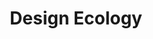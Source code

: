 ---
layout: new_layout
title: Design Ecology
gallery:
  - image: 
      url: /assets/images/research/kettosecoharomszog.jpg
    caption: |
      **Double Eco Triangle**
      copyright after Braungart and McDonaugh zalavaridesign
      *2008*
  - image: 
      url: /assets/images/research/design_ecology_encyclopedia_1997.jpg
    caption: |
      **Design Ecology Encyclopedia**
      Zsennye, first edition
      *1997*
  - image: 
      url: /assets/images/research/design_ecology_encyclopedia_2002.jpg
    caption: |
      **Design Ecology Encyclopedia**
      Osiris, second edition
      *2002*
  - image: 
      url: /assets/images/research/a_forma_tervezese_borito.jpg
    caption: |
      **Designing the form**
  - image: 
      url: /assets/images/research/design_research.jpg
    caption: |
      **Design Ecology Encyclopedia**
      Moholy-Nagy Scolarship
      *1989-91*
  - image: 
      url: /assets/images/research/car_styling_1998.jpg
    caption: |
      **Open Air / Horoable Mention Car Styling /**
      International car design competition, Tokyo
      *1998*
  - image: 
      url: /assets/images/research/car_styling_blueprint.jpg
    caption: |
      **Open Air / Horoable Mention Car Styling /**
      International car design competition, Tokyo
      *1998*
  - image: 
      url: /assets/images/research/car_styling_1998.jpg
    caption: |
      **Open Air / Horoable Mention Car Styling /**
      International car design competition, Tokyo
      *1998*
---